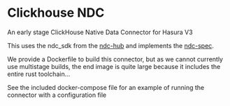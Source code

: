 # Clickhouse NDC

An early stage ClickHouse Native Data Connector for Hasura V3

This uses the ndc_sdk from the [ndc-hub](https://github.com/hasura/ndc-hub) and implements the [ndc-spec](https://github.com/hasura/ndc-spec).

We provide a Dockerfile to build this connector, but as we cannot currently use multistage builds, the end image is quite large because it includes the entire rust toolchain...

See the included docker-compose file for an example of running the connector with a configuration file
